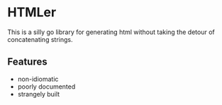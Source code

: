 HTMLer
=====

This is a silly go library for generating html without taking the detour of concatenating strings.

Features
--------
 * non-idiomatic
 * poorly documented
 * strangely built